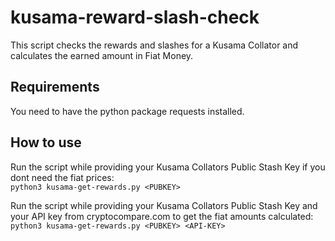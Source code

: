 # kusama-reward-slash-check

This script checks the rewards and slashes for a Kusama Collator and calculates the earned amount in Fiat Money.   

## Requirements

You need to have the python package requests installed.   

## How to use

Run the script while providing your Kusama Collators Public Stash Key if you dont need the fiat prices:   
`python3 kusama-get-rewards.py <PUBKEY>`

Run the script while providing your Kusama Collators Public Stash Key and your API key from cryptocompare.com to get the fiat amounts calculated:   
`python3 kusama-get-rewards.py <PUBKEY> <API-KEY>`
